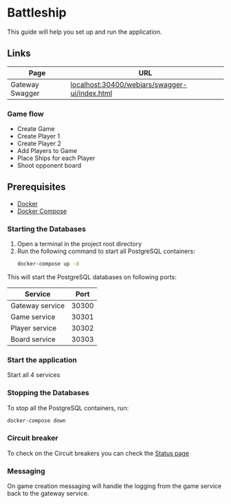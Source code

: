 # Battleship

This guide will help you set up and run the application.

## Links

| Page            | URL                                                                                                   |
|-----------------|-------------------------------------------------------------------------------------------------------|
| Gateway Swagger | [localhost:30400/webjars/swagger-ui/index.html](http://localhost:30400/webjars/swagger-ui/index.html) |

### Game flow

- Create Game
- Create Player 1
- Create Player 2
- Add Players to Game
- Place Ships for each Player
- Shoot opponent board

## Prerequisites

- [Docker](https://www.docker.com/get-started)
- [Docker Compose](https://docs.docker.com/compose/install/)

### Starting the Databases

1. Open a terminal in the project root directory
2. Run the following command to start all PostgreSQL containers:
   ```bash
   docker-compose up -d
   ```

This will start the PostgreSQL databases on following ports:

| Service         | Port  |
|-----------------|-------|
| Gateway service | 30300 |
| Game service    | 30301 |
| Player service  | 30302 |
| Board service   | 30303 |

### Start the application

Start all 4 services

### Stopping the Databases

To stop all the PostgreSQL containers, run:
```bash
docker-compose down
```

### Circuit breaker

To check on the Circuit breakers you can check the [Status page](http://localhost:30400/actuator/circuitbreakers)


### Messaging

On game creation messaging will handle the logging from the game service back to the gateway service.
